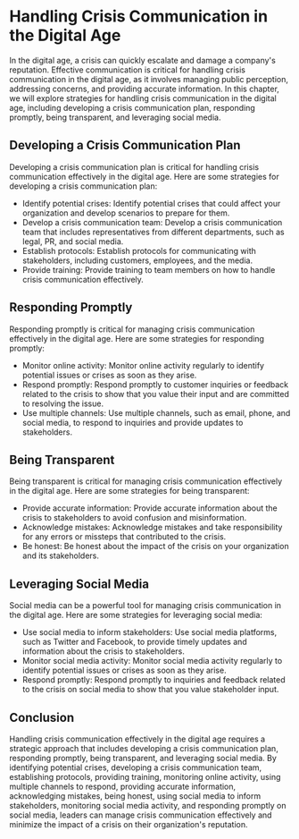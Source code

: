 Handling Crisis Communication in the Digital Age
=======================================================================================================

In the digital age, a crisis can quickly escalate and damage a company's reputation. Effective communication is critical for handling crisis communication in the digital age, as it involves managing public perception, addressing concerns, and providing accurate information. In this chapter, we will explore strategies for handling crisis communication in the digital age, including developing a crisis communication plan, responding promptly, being transparent, and leveraging social media.

Developing a Crisis Communication Plan
--------------------------------------

Developing a crisis communication plan is critical for handling crisis communication effectively in the digital age. Here are some strategies for developing a crisis communication plan:

* Identify potential crises: Identify potential crises that could affect your organization and develop scenarios to prepare for them.
* Develop a crisis communication team: Develop a crisis communication team that includes representatives from different departments, such as legal, PR, and social media.
* Establish protocols: Establish protocols for communicating with stakeholders, including customers, employees, and the media.
* Provide training: Provide training to team members on how to handle crisis communication effectively.

Responding Promptly
-------------------

Responding promptly is critical for managing crisis communication effectively in the digital age. Here are some strategies for responding promptly:

* Monitor online activity: Monitor online activity regularly to identify potential issues or crises as soon as they arise.
* Respond promptly: Respond promptly to customer inquiries or feedback related to the crisis to show that you value their input and are committed to resolving the issue.
* Use multiple channels: Use multiple channels, such as email, phone, and social media, to respond to inquiries and provide updates to stakeholders.

Being Transparent
-----------------

Being transparent is critical for managing crisis communication effectively in the digital age. Here are some strategies for being transparent:

* Provide accurate information: Provide accurate information about the crisis to stakeholders to avoid confusion and misinformation.
* Acknowledge mistakes: Acknowledge mistakes and take responsibility for any errors or missteps that contributed to the crisis.
* Be honest: Be honest about the impact of the crisis on your organization and its stakeholders.

Leveraging Social Media
-----------------------

Social media can be a powerful tool for managing crisis communication in the digital age. Here are some strategies for leveraging social media:

* Use social media to inform stakeholders: Use social media platforms, such as Twitter and Facebook, to provide timely updates and information about the crisis to stakeholders.
* Monitor social media activity: Monitor social media activity regularly to identify potential issues or crises as soon as they arise.
* Respond promptly: Respond promptly to inquiries and feedback related to the crisis on social media to show that you value stakeholder input.

Conclusion
----------

Handling crisis communication effectively in the digital age requires a strategic approach that includes developing a crisis communication plan, responding promptly, being transparent, and leveraging social media. By identifying potential crises, developing a crisis communication team, establishing protocols, providing training, monitoring online activity, using multiple channels to respond, providing accurate information, acknowledging mistakes, being honest, using social media to inform stakeholders, monitoring social media activity, and responding promptly on social media, leaders can manage crisis communication effectively and minimize the impact of a crisis on their organization's reputation.
